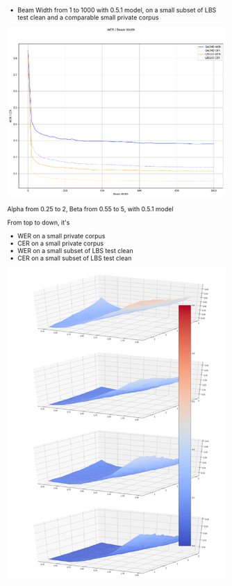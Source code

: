 * Beam Width from 1 to 1000 with 0.5.1 model, on a small subset of LBS test clean and a comparable small private corpus

![Beam Width Experiment](beamwidth.png)

Alpha from 0.25 to 2, Beta from 0.55 to 5, with 0.5.1 model

From top to down, it's

* WER on a small private corpus
* CER on a small private corpus
* WER on a small subset of LBS test clean
* CER on a small subset of LBS test clean

![LM Alpha/Beta Experiment](lmalphabeta.png)
